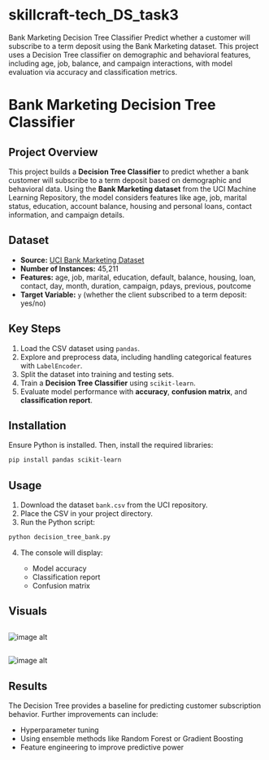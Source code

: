 # skillcraft-tech_DS_task3
Bank Marketing Decision Tree Classifier Predict whether a customer will subscribe to a term deposit using the Bank Marketing dataset. This project uses a Decision Tree classifier on demographic and behavioral features, including age, job, balance, and campaign interactions, with model evaluation via accuracy and classification metrics.

# Bank Marketing Decision Tree Classifier

## Project Overview
This project builds a **Decision Tree Classifier** to predict whether a bank customer will subscribe to a term deposit based on demographic and behavioral data. Using the **Bank Marketing dataset** from the UCI Machine Learning Repository, the model considers features like age, job, marital status, education, account balance, housing and personal loans, contact information, and campaign details.

## Dataset
- **Source:** [UCI Bank Marketing Dataset](https://archive.ics.uci.edu/ml/datasets/bank+marketing)
- **Number of Instances:** 45,211
- **Features:** age, job, marital, education, default, balance, housing, loan, contact, day, month, duration, campaign, pdays, previous, poutcome
- **Target Variable:** `y` (whether the client subscribed to a term deposit: yes/no)

## Key Steps
1. Load the CSV dataset using `pandas`.
2. Explore and preprocess data, including handling categorical features with `LabelEncoder`.
3. Split the dataset into training and testing sets.
4. Train a **Decision Tree Classifier** using `scikit-learn`.
5. Evaluate model performance with **accuracy**, **confusion matrix**, and **classification report**.

## Installation
Ensure Python is installed. Then, install the required libraries:

```bash
pip install pandas scikit-learn
````

## Usage

1. Download the dataset `bank.csv` from the UCI repository.
2. Place the CSV in your project directory.
3. Run the Python script:

```bash
python decision_tree_bank.py
```

4. The console will display:

   * Model accuracy
   * Classification report
   * Confusion matrix

## Visuals
##
![image alt]()

##
![image alt]()

## Results

The Decision Tree provides a baseline for predicting customer subscription behavior. Further improvements can include:

* Hyperparameter tuning
* Using ensemble methods like Random Forest or Gradient Boosting
* Feature engineering to improve predictive power


